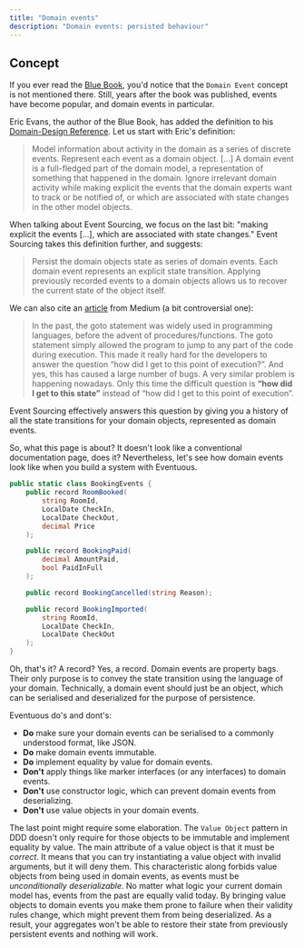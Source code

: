 ```yaml
---
title: "Domain events"
description: "Domain events: persisted behaviour"
---
```


## Concept

If you ever read the [Blue Book](https://www.domainlanguage.com/ddd/blue-book/), you'd notice that the `Domain Event` concept is not mentioned there. Still, years after the book was published, events have become popular, and domain events in particular.

Eric Evans, the author of the Blue Book, has added the definition to his [Domain-Design Reference](https://www.domainlanguage.com/ddd/reference/). Let us start with Eric's definition:

> Model information about activity in the domain as a series of discrete events. Represent each event as a domain object. [...]
> A domain event is a full-fledged part of the domain model, a representation of something that happened in the domain. Ignore irrelevant domain activity while making explicit the events that the domain experts want to track or be notified of, or which are associated with state changes in the other model objects.

When talking about Event Sourcing, we focus on the last bit: "making explicit the events [...], which are associated with state changes." Event Sourcing takes this definition further, and suggests:

> Persist the domain objects state as series of domain events. Each domain event represents an explicit state transition. Applying previously recorded events to a domain objects allows us to recover the current state of the object itself.

We can also cite an [article](https://suzdalnitski.medium.com/oop-will-make-you-suffer-846d072b4dce) from Medium (a bit controversial one):

> In the past, the goto statement was widely used in programming languages, before the advent of procedures/functions. The goto statement simply allowed the program to jump to any part of the code during execution. This made it really hard for the developers to answer the question “how did I get to this point of execution?”. And yes, this has caused a large number of bugs.
> A very similar problem is happening nowadays. Only this time the difficult question is **“how did I get to this state”** instead of “how did I get to this point of execution”.

Event Sourcing effectively answers this question by giving you a history of all the state transitions for your domain objects, represented as domain events.

So, what this page is about? It doesn't look like a conventional documentation page, does it? Nevertheless, let's see how domain events look like when you build a system with Eventuous.

```csharp
public static class BookingEvents {
    public record RoomBooked(
        string RoomId,
        LocalDate CheckIn,
        LocalDate CheckOut,
        decimal Price
    );

    public record BookingPaid(
        decimal AmountPaid,
        bool PaidInFull
    );

    public record BookingCancelled(string Reason);

    public record BookingImported(
        string RoomId,
        LocalDate CheckIn,
        LocalDate CheckOut
    );
}
```

Oh, that's it? A record? Yes, a record. Domain events are property bags. Their only purpose is to convey the state transition using the language of your domain. Technically, a domain event should just be an object, which can be serialised and deserialized for the purpose of persistence.

Eventuous do's and dont's:
- **Do** make sure your domain events can be serialised to a commonly understood format, like JSON.
- **Do** make domain events immutable.
- **Do** implement equality by value for domain events.
- **Don't** apply things like marker interfaces (or any interfaces) to domain events.
- **Don't** use constructor logic, which can prevent domain events from deserializing.
- **Don't** use value objects in your domain events.

The last point might require some elaboration. The `Value Object` pattern in DDD doesn't only require for those objects to be immutable and implement equality by value. The main attribute of a value object is that it must be _correct_. It means that you can try instantiating a value object with invalid arguments, but it will deny them. This characteristic along forbids value objects from being used in domain events, as events must be _unconditionally deserializable_. No matter what logic your current domain model has, events from the past are equally valid today. By bringing value objects to domain events you make them prone to failure when their validity rules change, which might prevent them from being deserialized. As a result, your aggregates won't be able to restore their state from previously persistent events and nothing will work.
